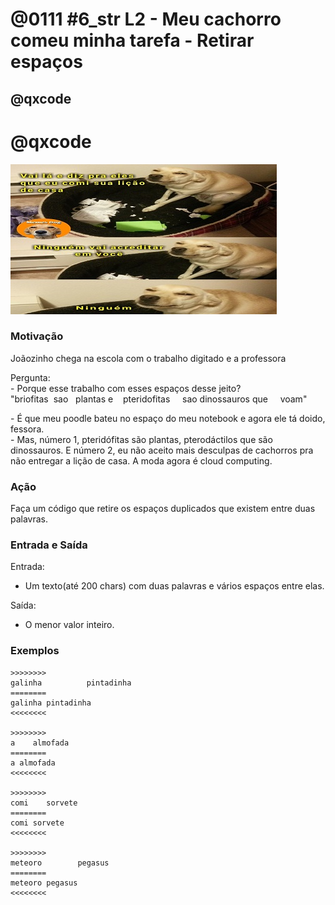 # @0111 #6_str L2 - Meu cachorro comeu minha tarefa - Retirar espaços
## @qxcode
# @qxcode

![](capa.jpg)

### Motivação

Joãozinho chega na escola com o trabalho digitado e a professora

Pergunta:  
\- Porque esse trabalho com esses espaços desse jeito?  
"briofitas  sao   plantas e    pteridofitas     sao dinossauros que     voam"

\- É que meu poodle bateu no espaço do meu notebook e agora ele tá doido, fessora.  
\- Mas, número 1, pteridófitas são plantas, pterodáctilos que são dinossauros. E número 2, eu não aceito mais desculpas de cachorros pra não entregar a lição de casa. A moda agora é cloud computing.

### Ação

Faça um código que retire os espaços duplicados que existem entre duas palavras.

### Entrada e Saída

Entrada:

*   Um texto(até 200 chars) com duas palavras e vários espaços entre elas.

Saída:

*   O menor valor inteiro.

### Exemplos

```
>>>>>>>>
galinha          pintadinha
========
galinha pintadinha
<<<<<<<<

>>>>>>>>
a    almofada
========
a almofada
<<<<<<<<

>>>>>>>>
comi    sorvete
========
comi sorvete
<<<<<<<<

>>>>>>>>
meteoro        pegasus
========
meteoro pegasus
<<<<<<<<
```

<!---
>>>>>>>> 01
a   almofada
========
a almofada
<<<<<<<<

>>>>>>>> 02
comi    sorvete
========
comi sorvete
<<<<<<<<

>>>>>>>> 03
meteoro          pegasus
========
meteoro pegasus
<<<<<<<<

>>>>>>>> 04
galinha pintadinha
========
galinha pintadinha
<<<<<<<<
--->